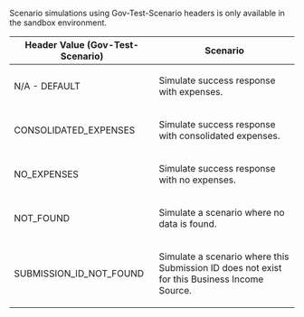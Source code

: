 <p>Scenario simulations using Gov-Test-Scenario headers is only available in the sandbox environment.</p>
<table>
    <thead>
        <tr>
            <th>Header Value (Gov-Test-Scenario)</th>
            <th>Scenario</th>
        </tr>
    </thead>
    <tbody>
        <tr>
            <td><p>N/A - DEFAULT</p></td>
            <td><p>Simulate success response with expenses.</p></td>
        </tr>
        <tr>
            <td><p>CONSOLIDATED_EXPENSES</p></td>
            <td><p>Simulate success response with consolidated expenses.</p></td>
        </tr>
        <tr>
            <td><p>NO_EXPENSES</p></td>
            <td><p>Simulate success response with no expenses.</p></td>
        </tr>
        <tr>
            <td><p>NOT_FOUND</p></td>
            <td><p>Simulate a scenario where no data is found.</p></td>
        </tr>
        <tr>
            <td><p>SUBMISSION_ID_NOT_FOUND</p></td>
            <td><p>Simulate a scenario where this Submission ID does not exist for this Business Income Source.</p></td>
        </tr>
    </tbody>
</table>
